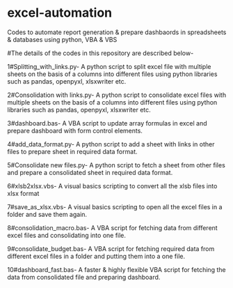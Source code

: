 # excel-automation
Codes to automate report generation &amp; prepare dashbaords in spreadsheets &amp; databases using python, VBA &amp; VBS

#The details of the codes in this repository are described below-

1#Splitting_with_links.py-
A python script to split excel file with multiple sheets on the basis of a columns into different files using python libraries such as pandas, openpyxl, xlsxwriter etc.

2#Consolidation with links.py-
A python script to consolidate excel files with multiple sheets on the basis of a columns into different files using python libraries such as pandas, openpyxl, xlsxwriter etc.

3#dashboard.bas-
A VBA script to update array formulas in excel and prepare dashboard with form control elements.

4#add_data_format.py-
A python script to add a sheet with links in other files to prepare sheet in required data format.

5#Consolidate new files.py-
A python script to fetch a sheet from other files and prepare a consolidated sheet in required data format.

6#xlsb2xlsx.vbs-
A visual basics scripting to convert all the xlsb files into xlsx format

7#save_as_xlsx.vbs-
A visual basics scripting to open all the excel files in a folder and save them again.

8#consolidation_macro.bas-
A VBA script for fetching data from different excel files and consolidating into one file.

9#consolidate_budget.bas-
A VBA script for fetching required data from different excel files in a folder and putting them into a one file.

10#dashboard_fast.bas-
A faster & highly flexible VBA script for fetching the data from consolidated file and preparing dashboard.
